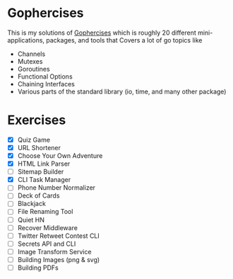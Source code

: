 # Gophercises
This is my solutions of [Gophercises](https://gophercises.com/)
 which is roughly 20 different mini-applications, packages, and tools that Covers a lot of go topics like 
- Channels
- Mutexes
- Goroutines
- Functional Options
- Chaining Interfaces
- Various parts of the standard library (io, time, and many other package)
# Exercises
- [x] Quiz Game
- [x] URL Shortener
- [x] Choose Your Own Adventure
- [x] HTML Link Parser
- [ ] Sitemap Builder
- [x] CLI Task Manager
- [ ] Phone Number Normalizer
- [ ] Deck of Cards
- [ ] Blackjack
- [ ] File Renaming Tool
- [ ] Quiet HN
- [ ] Recover Middleware
- [ ] Twitter Retweet Contest CLI
- [ ] Secrets API and CLI
- [ ] Image Transform Service
- [ ] Building Images (png & svg)
- [ ] Building PDFs
